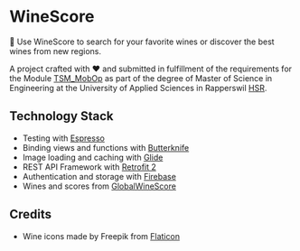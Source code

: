 # WineScore
🍷 Use WineScore to search for your favorite wines or discover the best wines from new regions.

A project crafted with :heart: and submitted in fulfillment of the requirements for the Module [TSM_MobOp](https://www.msengineering.ch/fileadmin/user_upload/customers/msengineering/Modulbeschreibungen/TSM_MobOp_de.pdf) as part of the degree of Master of Science in Engineering at the University of Applied Sciences in Rapperswil [HSR](https://www.hsr.ch).

## Technology Stack
* Testing with [Espresso](https://developer.android.com/training/testing/espresso/)
* Binding views and functions with [Butterknife](https://github.com/JakeWharton/butterknife)
* Image loading and caching with [Glide](https://github.com/bumptech/glide)
* REST API Framework with [Retrofit 2](http://square.github.io/retrofit/)
* Authentication and storage with [Firebase](https://firebase.google.com)
* Wines and scores from [GlobalWineScore](https://www.globalwinescore.com)

## Credits
* Wine icons made by Freepik from [Flaticon](www.flaticon.com)

